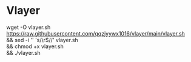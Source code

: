 # Vlayer

wget -O vlayer.sh https://raw.githubusercontent.com/qqzjyywx1016/vlayer/main/vlayer.sh \
&& sed -i '' 's/\r$//' vlayer.sh \
&& chmod +x vlayer.sh \
&& ./vlayer.sh
